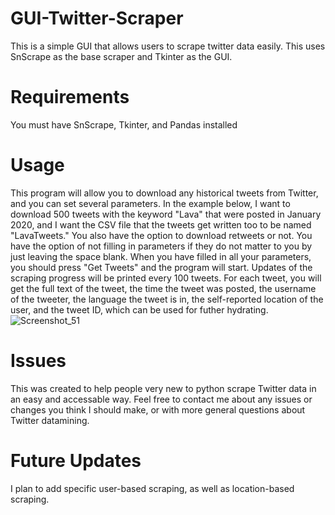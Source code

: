 # GUI-Twitter-Scraper
This is a simple GUI that allows users to scrape twitter data easily. This uses SnScrape as the base scraper and Tkinter as the GUI.


# Requirements
You must have SnScrape, Tkinter, and Pandas installed


# Usage
This program will allow you to download any historical tweets from Twitter, and you can set several parameters. In the example below, I want to download 500 tweets with the keyword "Lava" that were posted in January 2020, and I want the CSV file that the tweets get written too to be named "LavaTweets." You also have the option to download retweets or not. You have the option of not filling in parameters if they do not matter to you by just leaving the space blank. When you have filled in all your parameters, you should press "Get Tweets" and the program will start. Updates of the scraping progress will be printed every 100 tweets. For each tweet, you will get the full text of the tweet, the time the tweet was posted, the username of the tweeter, the language the tweet is in, the self-reported location of the user, and the tweet ID, which can be used for futher hydrating.
![Screenshot_51](https://user-images.githubusercontent.com/68095150/113883738-6d4e5d80-978c-11eb-97ae-06f9b0245ecf.png)

# Issues
This was created to help people very new to python scrape Twitter data in an easy and accessable way. Feel free to contact me about any issues or changes you think I should make, or with more general questions about Twitter datamining.

# Future Updates
I plan to add specific user-based scraping, as well as location-based scraping.
